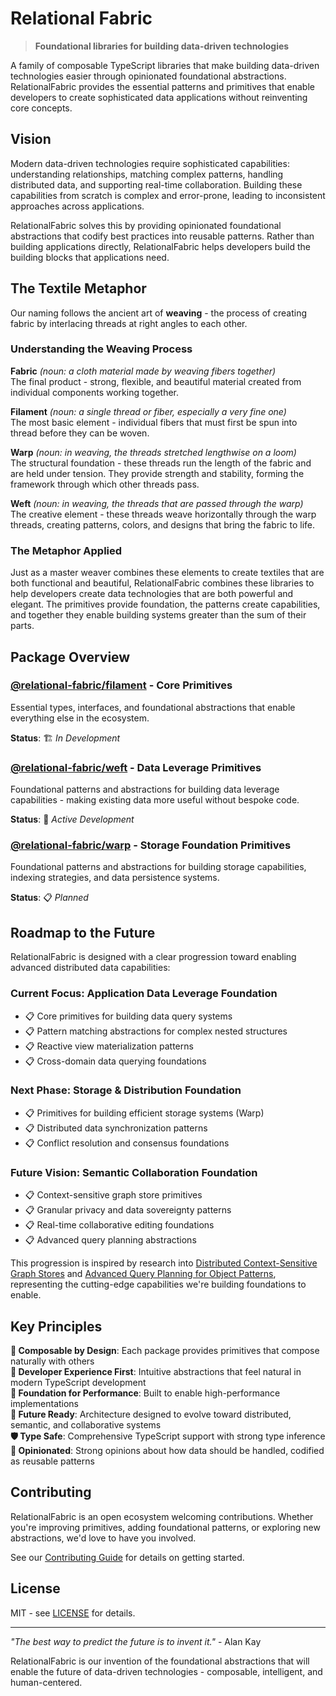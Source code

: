# Relational Fabric

> **Foundational libraries for building data-driven technologies**

A family of composable TypeScript libraries that make building data-driven technologies easier through opinionated foundational abstractions. RelationalFabric provides the essential patterns and primitives that enable developers to create sophisticated data applications without reinventing core concepts.

## Vision

Modern data-driven technologies require sophisticated capabilities: understanding relationships, matching complex patterns, handling distributed data, and supporting real-time collaboration. Building these capabilities from scratch is complex and error-prone, leading to inconsistent approaches across applications.

RelationalFabric solves this by providing opinionated foundational abstractions that codify best practices into reusable patterns. Rather than building applications directly, RelationalFabric helps developers build the building blocks that applications need.

## The Textile Metaphor

Our naming follows the ancient art of **weaving** - the process of creating fabric by interlacing threads at right angles to each other.

### Understanding the Weaving Process

**Fabric** *(noun: a cloth material made by weaving fibers together)*  
The final product - strong, flexible, and beautiful material created from individual components working together.

**Filament** *(noun: a single thread or fiber, especially a very fine one)*  
The most basic element - individual fibers that must first be spun into thread before they can be woven.

**Warp** *(noun: in weaving, the threads stretched lengthwise on a loom)*  
The structural foundation - these threads run the length of the fabric and are held under tension. They provide strength and stability, forming the framework through which other threads pass.

**Weft** *(noun: in weaving, the threads that are passed through the warp)*  
The creative element - these threads weave horizontally through the warp threads, creating patterns, colors, and designs that bring the fabric to life.

### The Metaphor Applied

Just as a master weaver combines these elements to create textiles that are both functional and beautiful, RelationalFabric combines these libraries to help developers create data technologies that are both powerful and elegant. The primitives provide foundation, the patterns create capabilities, and together they enable building systems greater than the sum of their parts.

## Package Overview

### [@relational-fabric/filament](./packages/filament) - Core Primitives

Essential types, interfaces, and foundational abstractions that enable everything else in the ecosystem.

**Status**: 🏗️ *In Development*

### [@relational-fabric/weft](./packages/weft) - Data Leverage Primitives

Foundational patterns and abstractions for building data leverage capabilities - making existing data more useful without bespoke code.

**Status**: 🚧 *Active Development*

### [@relational-fabric/warp](./packages/warp) - Storage Foundation Primitives

Foundational patterns and abstractions for building storage capabilities, indexing strategies, and data persistence systems.

**Status**: 📋 *Planned*

## Roadmap to the Future

RelationalFabric is designed with a clear progression toward enabling advanced distributed data capabilities:

### Current Focus: Application Data Leverage Foundation
- 📋 Core primitives for building data query systems
- 📋 Pattern matching abstractions for complex nested structures
- 📋 Reactive view materialization patterns
- 📋 Cross-domain data querying foundations

### Next Phase: Storage & Distribution Foundation
- 📋 Primitives for building efficient storage systems (Warp)
- 📋 Distributed data synchronization patterns
- 📋 Conflict resolution and consensus foundations

### Future Vision: Semantic Collaboration Foundation
- 📋 Context-sensitive graph store primitives
- 📋 Granular privacy and data sovereignty patterns
- 📋 Real-time collaborative editing foundations
- 📋 Advanced query planning abstractions

This progression is inspired by research into [Distributed Context-Sensitive Graph Stores](./docs/whitepapers/Distributed%20Context-Sensitive%20Graph%20Store.md) and [Advanced Query Planning for Object Patterns](./docs/research/Query%20Planner%20for%20Object%20Patterns_.md), representing the cutting-edge capabilities we're building foundations to enable.

## Key Principles

**🔗 Composable by Design**: Each package provides primitives that compose naturally with others  
**🎯 Developer Experience First**: Intuitive abstractions that feel natural in modern TypeScript development  
**🚀 Foundation for Performance**: Built to enable high-performance implementations  
**🔮 Future Ready**: Architecture designed to evolve toward distributed, semantic, and collaborative systems  
**🛡️ Type Safe**: Comprehensive TypeScript support with strong type inference  
**🎨 Opinionated**: Strong opinions about how data should be handled, codified as reusable patterns

## Contributing

RelationalFabric is an open ecosystem welcoming contributions. Whether you're improving primitives, adding foundational patterns, or exploring new abstractions, we'd love to have you involved.

See our [Contributing Guide](./.github/CONTRIBUTING.md) for details on getting started.

## License

MIT - see [LICENSE](./LICENSE) for details.

---

*"The best way to predict the future is to invent it."* - Alan Kay

RelationalFabric is our invention of the foundational abstractions that will enable the future of data-driven technologies - composable, intelligent, and human-centered.